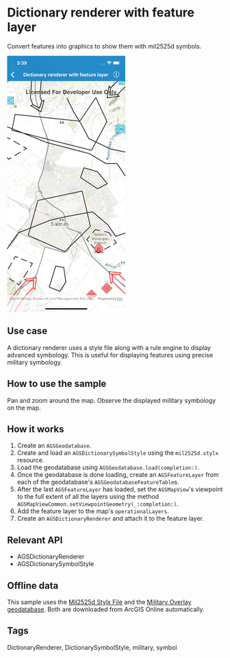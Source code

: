# Dictionary renderer with feature layer

Convert features into graphics to show them with mil2525d symbols.

![Dictionary renderer with feature layer](dictionary-renderer-with-feature-layer.png)

## Use case

A dictionary renderer uses a style file along with a rule engine to display advanced symbology. 
This is useful for displaying features using precise military symbology.

## How to use the sample

Pan and zoom around the map. Observe the displayed military symbology on the map.

## How it works

1. Create an `AGSGeodatabase`.
2. Create and load an `AGSDictionarySymbolStyle` using the `mil2525d.stylx` resource.
3. Load the geodatabase using `AGSGeodatabase.load(completion:)`.
4. Once the geodatabase is done loading, create an `AGSFeatureLayer` from each of the geodatabase's `AGSGeodatabaseFeatureTable`s.
5. After the last `AGSFeatureLayer` has loaded, set the `AGSMapView`'s viewpoint to the full extent of all the layers using the method `AGSMapViewCommon.setViewpointGeometry(_:completion:)`.
6. Add the feature layer to the map's `operationalLayers`.
7. Create an `AGSDictionaryRenderer` and attach it to the feature layer.

## Relevant API

* AGSDictionaryRenderer
* AGSDictionarySymbolStyle

## Offline data

This sample uses the [Mil2525d Stylx File](https://www.arcgis.com/home/item.html?id=e34835bf5ec5430da7cf16bb8c0b075c) and the [Military Overlay geodatabase](https://www.arcgis.com/home/item.html?id=e0d41b4b409a49a5a7ba11939d8535dc). Both are downloaded from ArcGIS Online automatically.

## Tags

DictionaryRenderer, DictionarySymbolStyle, military, symbol

